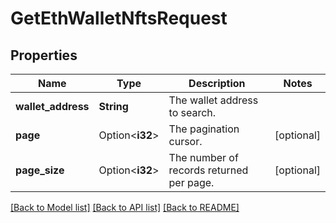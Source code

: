 # GetEthWalletNftsRequest

## Properties

Name | Type | Description | Notes
------------ | ------------- | ------------- | -------------
**wallet_address** | **String** | The wallet address to search. | 
**page** | Option<**i32**> | The pagination cursor. | [optional]
**page_size** | Option<**i32**> | The number of records returned per page. | [optional]

[[Back to Model list]](../README.md#documentation-for-models) [[Back to API list]](../README.md#documentation-for-api-endpoints) [[Back to README]](../README.md)


